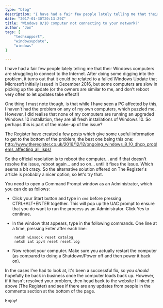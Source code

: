 ```yaml
---
type: "blog"
description: "I have had a fair few people lately telling me that their Windows computers are struggling to connect to the Internet..."
date: "2017-01-30T20:13:29Z"
title: "Windows 8/10 computer not connecting to your network?"
author: "Jon"
tags: [
	"techsupport",
	"windowsupdate",
	"windows"
]

---
```


I have had a fair few people lately telling me that their Windows computers are struggling to connect to the Internet. After doing some digging into the problem, it turns out that it could be related to a failed Windows Update that Microsoft initially issued in December 2016, but some computers are slow in picking up the update (or the owners are similar to me, and don't reboot very often to let updates take effect!)

One thing I must note though, is that while I have seen a PC affected by this, I haven't had the problem on any of my own computers, which puzzled me. However, I did realise that none of my computers are running an upgraded Windows 10 installation, they are all fresh installations of Windows 10. So perhaps this is part of the make-up of the issue?

The Register have created a few posts which give some useful information to get to the bottom of the problem, the best one being this one: http://www.theregister.co.uk/2016/12/12/ongoing_windows_8_10_dhcp_problems_affecting_all_isps/

So the official resolution is to reboot the computer... and if that doesn't resolve the issue, reboot again... and so on... until it fixes the issue. Which seems a bit crazy. So the alternative solution offered on The Register's article is probably a nicer option, so let's try that.

You need to open a Command Prompt window as an Administrator, which you can do as follows:

 * Click your Start button and type in `cmd` before pressing CTRL+ALT+ENTER together. This will pop up the UAC prompt to ensure that you do want to run the process as an Administrator. Click Yes to continue.
 * In the window that appears, type in the following commands. One line at a time, pressing Enter after each line:

		netsh winsock reset catalog
		netsh int ipv4 reset reset.log

 * Now reboot your computer. Make sure you actually restart the computer (as compared to doing a Shutdown/Power off and then power it back on).

In the cases I've had to look at, it's been a successful fix, so you *should* hopefully be back in business once the computer loads back up. However, if it hasn't resolved your problem, then head back to the website I linked to above (The Register) and see if there are any updates from people in the comments section at the bottom of the page.

Enjoy!
